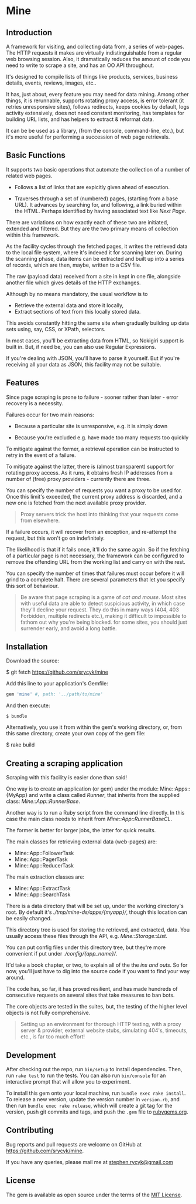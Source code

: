 # Mine

## Introduction

A framework for visiting, and collecting data from, a series of web-pages.
The HTTP requests it makes are virtually indistinguishable from a regular
web browsing session. Also, it dramatically reduces the amount of code you
need to write to scrape a site, and has an OO API throughout.

It's designed to compile lists of things like products, services,
business details, events, reviews, images, etc..

It has, just about, every feature you may need for data mining.
Among other things, it is rerunnable, supports rotating proxy access,
is error tolerant (it retries unresponsive sites),
follows redirects, keeps cookies by default,
logs activity extensively, does not need constant monitoring,
has templates for building URL lists,
and has helpers to extract &amp; reformat data.

It can be be used as a library, (from the console, command-line, etc.),
but it's more useful for performing a succession of web page retrievals.

## Basic Functions

It supports two basic operations that automate the collection of
a number of related web pages.

* Follows a list of links that are expicitly given ahead of execution.

* Traverses through a set of (numbered) pages, (starting from a base URL).
  It advances by searching for, and following, a link buried within the HTML.
  Perhaps identified by having associated text like *Next Page*.

There are variations on how exactly each of these two are initiated,
extended and filtered.
But they are the two primary means of collection within this framework.

As the facility cycles through the fetched pages, it writes the retrieved
data to the local file system, where it's indexed it for scanning later on.
During the scanning phase, data items can be extracted
and built up into a series of records,
which are then, maybe, written to a CSV file.

The raw (payload data) received from a site in kept in one file,
alongside another file which gives details of the HTTP exchanges.

Although by no means mandatory, the usual workflow is to

* Retrieve the external data and store it locally,
* Extract sections of text from this locally stored data.

This avoids constantly hitting the same site
when gradually building up data sets using, say, CSS, or XPath, selectors.

In most cases, you'll be extracting data from HTML,
so Nokigiri support is built in.
But, if need be, you can also use Regular Expressions.

If you're dealing with JSON, you'll have to parse it yourself.
But if you're receiving all your data as JSON, this facility may
not be suitable.

## Features

Since page scraping is prone to failure - sooner rather than
later - error recovery is a necessity.

Failures occur for two main reasons:

* Because a particular site is unresponsive, e.g. it is simply down

* Because you're excluded e.g. have made too many requests too quickly

To mitigate against the former, a retrieval operation can be instructed
to retry in the event of a failure.

To mitigate against the latter, there is (almost transparent) support
for rotating proxy access. As it runs, it obtains fresh IP addresses
from a number of (free) proxy providers - currently there are three.

You can specify the number of requests you want a proxy to be used for.
Once this limit's exceeded, the current proxy address is discarded,
and a new one is fetched from the next available proxy provider.

> Proxy servers trick the host into thinking
> that your requests come from elsewhere.

If a failure occurs, it will recover from an exception,
and re-attempt the request, but this won't go on indefinitely.

The likelihood is that if it fails once, it'll do the same again.
So if the fetching of a particular page is not necessary,
the framework can be configured to remove the offending URL from
the working list and carry on with the rest.

You can specify the number of times that failures must occur before
it will grind to a complete halt. There are several parameters that let
you specify this sort of behaviour.

> Be aware that page scraping is a game of *cat and mouse*.
> Most sites with useful data are able to detect suspicious activity,
> in which case they'll decline your request.
> They do this in many ways (404, 403 Forbidden, multiple redirects etc.),
> making it difficult to impossible to fathom out why you're being blocked.
> for some sites, you should just surrender early, and avoid a long battle.

## Installation

Download the source:

$ git fetch https://github.com/srycyk/mine

Add this line to your application's Gemfile:

```ruby
gem 'mine' #, path: '../path/to/mine'
```

And then execute:

    $ bundle

Alternatively, you use it from within the gem's working directory,
or, from this same directory, create your own copy of the gem file:

   $ rake build

## Creating a scraping application

Scraping with this facility is easier done than said!

One way is to create an application (or gem) under the module:
Mine::Apps::{MyApp} and write a class called *Runner*, that inherits
from the supplied class: *Mine::App::RunnerBase*.

Another way is to run a Ruby script from the command line directly.
In this case the main class needs to inherit from *Mine::App::RunnerBaseCL*.

The former is better for larger jobs, the latter for quick results.

The main classes for retrieving external data (web-pages) are:

* Mine::App::FollowerTask
* Mine::App::PagerTask
* Mine::App::ReducerTask

The main extraction classes are:

* Mine::App::ExtractTask
* Mine::App::SearchTask

There is a data directory that will be set up,
under the working directory's root.
By default it's *./tmp/mine-ds/apps/{myapp}/*,
though this location can be easily changed.

This directory tree is used for storing the retrieved, and extracted, data.
You usually access these files through the API, e.g. *Mine::Storage::List*.

You can put config files under this directory tree,
but they're more convenient if put under *./config/{app_name}/*.

It'd take a book chapter, or two, to explain all of the the *ins and outs*.
So for now, you'll just have to dig into the source code
if you want to find your way around.

The code has, so far, it has proved resilient, and has made hundreds
of consecutive requests on several sites that take measures to ban bots.

The core objects are tested in the suites, but,
the testing of the higher level objects is not fully comprehensive.

> Setting up an environment for thorough HTTP testing,
> with a proxy server &amp; provider,
> external website stubs, simulating 404's, timeouts, etc.,
> is far too much effort!

## Development

After checking out the repo, run `bin/setup` to install dependencies. Then, run `rake test` to run the tests. You can also run `bin/console` for an interactive prompt that will allow you to experiment.

To install this gem onto your local machine, run `bundle exec rake install`. To release a new version, update the version number in `version.rb`, and then run `bundle exec rake release`, which will create a git tag for the version, push git commits and tags, and push the `.gem` file to [rubygems.org](https://rubygems.org).

## Contributing

Bug reports and pull requests are welcome on GitHub
at https://github.com/srycyk/mine.

If you have any queries, please mail me at stephen.rycyk@gmail.com

## License

The gem is available as open source under the terms of the [MIT License](http://opensource.org/licenses/MIT).

